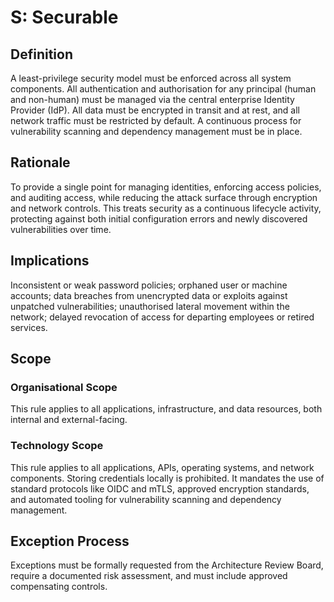 # S: Securable

## Definition

A least-privilege security model must be enforced across all system components. All authentication and authorisation for any principal (human and non-human) must be managed via the central enterprise Identity Provider (IdP). All data must be encrypted in transit and at rest, and all network traffic must be restricted by default. A continuous process for vulnerability scanning and dependency management must be in place.

## Rationale

To provide a single point for managing identities, enforcing access policies, and auditing access, while reducing the attack surface through encryption and network controls. This treats security as a continuous lifecycle activity, protecting against both initial configuration errors and newly discovered vulnerabilities over time.

## Implications

Inconsistent or weak password policies; orphaned user or machine accounts; data breaches from unencrypted data or exploits against unpatched vulnerabilities; unauthorised lateral movement within the network; delayed revocation of access for departing employees or retired services.

## Scope

### Organisational Scope

This rule applies to all applications, infrastructure, and data resources, both internal and external-facing.

### Technology Scope

This rule applies to all applications, APIs, operating systems, and network components. Storing credentials locally is prohibited. It mandates the use of standard protocols like OIDC and mTLS, approved encryption standards, and automated tooling for vulnerability scanning and dependency management.

## Exception Process

Exceptions must be formally requested from the Architecture Review Board, require a documented risk assessment, and must include approved compensating controls.

